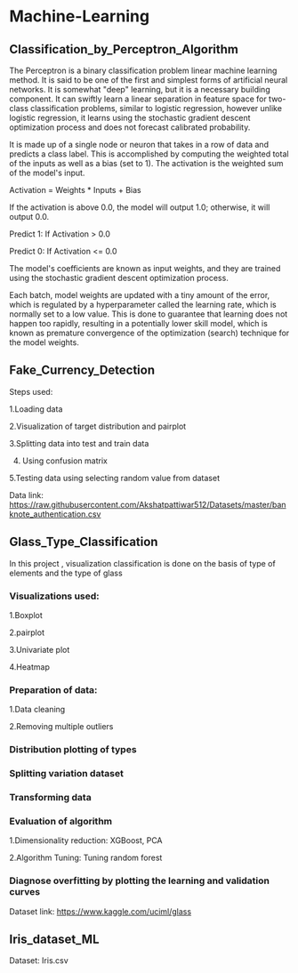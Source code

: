 # Machine-Learning

## Classification_by_Perceptron_Algorithm

The Perceptron is a binary classification problem linear machine learning method.
It is said to be one of the first and simplest forms of artificial neural networks. It is somewhat "deep" learning, but it is a necessary building component.
It can swiftly learn a linear separation in feature space for two-class classification problems, similar to logistic regression, however unlike logistic regression, it learns using the stochastic gradient descent optimization process and does not forecast calibrated probability.

It is made up of a single node or neuron that takes in a row of data and predicts a class label. This is accomplished by computing the weighted total of the inputs as well as a bias (set to 1). The activation is the weighted sum of the model's input.

Activation = Weights * Inputs + Bias

If the activation is above 0.0, the model will output 1.0; otherwise, it will output 0.0.

Predict 1: If Activation > 0.0

Predict 0: If Activation <= 0.0

The model's coefficients are known as input weights, and they are trained using the stochastic gradient descent optimization process.

Each batch, model weights are updated with a tiny amount of the error, which is regulated by a hyperparameter called the learning rate, which is normally set to a low value. This is done to guarantee that learning does not happen too rapidly, resulting in a potentially lower skill model, which is known as premature convergence of the optimization (search) technique for the model weights.

## Fake_Currency_Detection

Steps used:

1.Loading data

2.Visualization of target distribution and pairplot

3.Splitting data into test and train data

4. Using confusion matrix 

5.Testing data using selecting random value from dataset

Data link: https://raw.githubusercontent.com/Akshatpattiwar512/Datasets/master/banknote_authentication.csv

## Glass_Type_Classification

In this project , visualization classification is done on the basis of type of elements and the type of glass

### Visualizations used: 

1.Boxplot

2.pairplot

3.Univariate plot

4.Heatmap

### Preparation of data: 

1.Data cleaning

2.Removing multiple outliers

### Distribution plotting of types

### Splitting variation dataset

### Transforming data

### Evaluation of algorithm

1.Dimensionality reduction: XGBoost, PCA

2.Algorithm Tuning: Tuning random forest

### Diagnose overfitting by plotting the learning and validation curves

Dataset link: https://www.kaggle.com/uciml/glass

## Iris_dataset_ML

Dataset: Iris.csv
